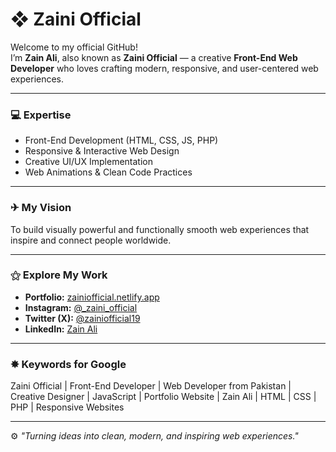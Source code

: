 # ❖ Zaini Official

Welcome to my official GitHub!  
I’m **Zain Ali**, also known as **Zaini Official** — a creative **Front-End Web Developer** who loves crafting modern, responsive, and user-centered web experiences.

---

### 💻 Expertise
- Front-End Development (HTML, CSS, JS, PHP)
- Responsive & Interactive Web Design
- Creative UI/UX Implementation
- Web Animations & Clean Code Practices

---

### ✈ My Vision
To build visually powerful and functionally smooth web experiences that inspire and connect people worldwide.

---

### ⚝ Explore My Work
- **Portfolio:** [zainiofficial.netlify.app](https://zainiofficial.netlify.app)  
- **Instagram:** [@_zaini_official](https://www.instagram.com/_zaini_official)  
- **Twitter (X):** [@zainiofficial19](https://x.com/zainiofficial19)  
- **LinkedIn:** [Zain Ali](https://www.linkedin.com/in/zainiofficial193)

---

### ✸ Keywords for Google
Zaini Official | Front-End Developer | Web Developer from Pakistan | Creative Designer | JavaScript | Portfolio Website | Zain Ali | HTML | CSS | PHP | Responsive Websites  

---

⚙ *"Turning ideas into clean, modern, and inspiring web experiences."*
